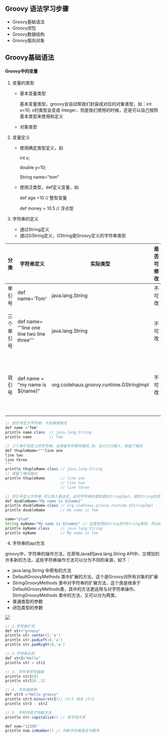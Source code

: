 ## Groovy 语法学习步骤
* Groovy基础语法
* Groovy闭包
* Groovy数据结构
* Groovy面向对象

## Groovy基础语法
#### Groovy中的变量
1. 变量的类型
    * 基本变量类型

      基本变量类型，groovy会自动帮我们封装成对应的对象类型，如：int x=10; x的类型会变成 Integer，但是我们使用的时候，还是可以自己按照基本类型来使用和定义
    * 对象类型
2. 变量定义
    * 使用确定类型定义，如

      int x;

      double y=10;

      String name="tom"

    * 使用泛类型，def定义变量，如

      def age =10 // 整型变量

      def money = 10.5 // 浮点型

3. 字符串的定义
    * 通过String定义
    * 通过GString定义，GString是Groovy定义的字符串类型

| 分类       | 字符串定义                         | 实际类型         | 是否可修改 | 描述                                                                    |
| ---------- | ---------------------------------- | ---------------- | ---------- | ----------------------------------------------------------------------- |
| 单引号     | def name='Tom'                     | java.lang.String | 不可改     | // 但引号定义字符串，不会保留格式                                       |
| 三个单引号 | def name= '''line one line two line three''' | java.lang.String | 不可改     | 三个单引号定义的字符串，会保留字符串的格式,如，会分三行输入，保留了格式 |
| 双引号|  def name = "my name is ${name}"| org.codehaus.groovy.runtime.GStringImpl |不可改| // 双引号定义字符串,可以加入表达式，此时字符串的类型是GStringImpl，即GString的实现类|
``` java
// 但引号定义字符串，不会保留格式
def name ='Tom'
println name.class  // java.lang.String
println name        // Tom

// 三个单引号定义的字符串，会保留字符串的格式,如，会分三行输入，保留了格式
def thupleName='''line one
line two
line three
'''
println thupleName.class // java.lang.String
// 保留了格式输出
println thupleName       // line one
                         // line two
                         // line three

// 双引号定义字符串,可以加入表达式，此时字符串的类型是GStringImpl，即GString的实现类,支持参数扩展
def doubleName="My name is ${name}"
println doubleName.class // org.codehaus.groovy.runtime.GStringImpl
println doubleName       // My name is Tom

name="plum"
String myName="My name is ${name}" // 这里会把GString转为String类型，所以myName才是java.lang.String类型
println myName.class     // java.lang.String
println myName           // My name is Tom
```

4. 字符串的api方法

groovy中，字符串的操作方法，在原有Java的java.lang.String API中，又增加的许多新的方法，这些字符串操作方法可以分为不同的来源，如下：
* java.lang.String 中原有的方法
* DefaultGroovyMethods 类中扩展的方法，这个是Groovy对所有对象的扩展
* StringGroovyMethods 类中对字符串的扩展方法，这个类是继承于DefaultGroovyMethods类，其中的方法更适用与对字符串操作。
StringGroovyMethods 类中的方法，又可以分为两类，
* 普通类型的参数
* 闭包类型的参数

![](http://img.t.sinajs.cn/.../WB_logo.png)
``` java
// 1.字符串扩充
def str="groovy"
println str.center(5,'a')
println str.padLeft(8,'a')
println str.padRight(8,'a')

// 2.字符串比较
def str2="Hello"
println str > str2

// 3. 字符串字符截取
println str2[0]
println str2[0..1]

// 4. 字符串排除
def str3 ="Hello groovy"
println str3.minus(str2)// str3 减去 str2
println str3 - str2

// 5. 字符传其它判断方法
println str.capitalize() // 首字母大写

def num="12345"
println num.isNumber() // 判断字符串是否为数字
```
